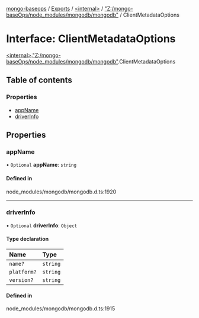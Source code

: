 [mongo-baseops](../README.md) / [Exports](../modules.md) / [\<internal\>](../modules/internal_.md) / ["Z:/mongo-baseOps/node\_modules/mongodb/mongodb"](../modules/internal_._Z__mongo_baseOps_node_modules_mongodb_mongodb_.md) / ClientMetadataOptions

# Interface: ClientMetadataOptions

[\<internal\>](../modules/internal_.md).["Z:/mongo-baseOps/node\_modules/mongodb/mongodb"](../modules/internal_._Z__mongo_baseOps_node_modules_mongodb_mongodb_.md).ClientMetadataOptions

## Table of contents

### Properties

- [appName](internal_._Z__mongo_baseOps_node_modules_mongodb_mongodb_.ClientMetadataOptions.md#appname)
- [driverInfo](internal_._Z__mongo_baseOps_node_modules_mongodb_mongodb_.ClientMetadataOptions.md#driverinfo)

## Properties

### appName

• `Optional` **appName**: `string`

#### Defined in

node_modules/mongodb/mongodb.d.ts:1920

___

### driverInfo

• `Optional` **driverInfo**: `Object`

#### Type declaration

| Name | Type |
| :------ | :------ |
| `name?` | `string` |
| `platform?` | `string` |
| `version?` | `string` |

#### Defined in

node_modules/mongodb/mongodb.d.ts:1915
